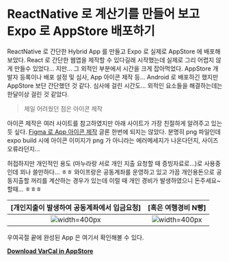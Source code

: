 # ReactNative 로 계산기를 만들어 보고 Expo 로 AppStore 배포하기

ReactNative 로 간단한 Hybrid App 를 만들고 Expo 로 실제로 AppStore 에 배포해보았다.
React 로 간단한 웹앱을 제작할 수 있다길래 시작했는데 실제로 그리 어렵지 않게 만들수 있었다... 지만...
그 외적인 부분에서 시간을 크게 잡아먹었다. AppStore 개발자 등록이나 배포 설정 및 심사, App 아이콘 제작 등...
Android 로 배포하긴 했지만 AppStore 보단 간단했던 것 같다. 심사에 걸린 시간도...
외적인 요소들을 해결하는데는 한달이상 걸린 것 같았다.

> 제일 어려웠던 점은 아이콘 제작

아이콘 제작은 여러 사이트를 참고하였지만 아래 사이트가 가장 친절하게 알려주고 있는 듯 싶다.
[Figma 로 App 아이콘 제작](https://taehoon95.tistory.com/118)
글론 한번에 되지는 않았다. 분명히 png 파일인데 expo build 시에 아이콘 이미지가 png 가 아니라는 에러메세지가 나온다던지,
사이즈 오류라던지...


허접하지만 개인적인 용도 (마누라랑 서로 개인 지출 요청할 때 증빙자료로...)로 사용중인데 꾀나 쓸만하다... ㅎㅎ
와이프랑은 공동계좌를 운영하고 있고 가끔 개인용돈으로 공동지출할 꺼리를 계산하는 경우가 있는데
이럴 때 개인 경비가 발생하였으니 돈주세요~ 할때... ㅎㅎㅎ


|**[개인지출이 발생하여 공동계좌에서 입금요청]**|**[혹은 여행경비 N빵]**|
|:---:|:---:|
| ![width=400px](/posts/varcal/varcal_image_1.jpeg) | ![width=400px](/posts/varcal/varcal_image_2.jpeg) |


우여곡절 끝에 완성된 App 은 여기서 확인해볼 수 있다.

**[Download VarCal in AppStore](https://apps.apple.com/kr/app/varcal/id1546728207)**